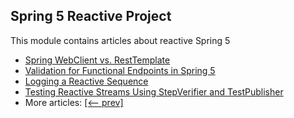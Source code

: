 ## Spring 5 Reactive Project

This module contains articles about reactive Spring 5 

- [Spring WebClient vs. RestTemplate](https://www.baeldung.com/spring-webclient-resttemplate)
- [Validation for Functional Endpoints in Spring 5](https://www.baeldung.com/spring-functional-endpoints-validation)
- [Logging a Reactive Sequence](https://www.baeldung.com/spring-reactive-sequence-logging)
- [Testing Reactive Streams Using StepVerifier and TestPublisher](https://www.baeldung.com/reactive-streams-step-verifier-test-publisher)
- More articles: [[<-- prev]](/spring-5-reactive)
